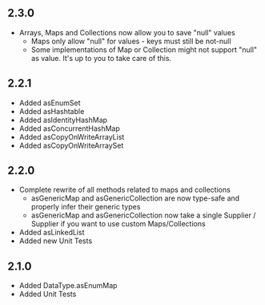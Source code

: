 ## 2.3.0
- Arrays, Maps and Collections now allow you to save "null" values
  - Maps only allow "null" for values - keys must still be not-null
  - Some implementations of Map or Collection might not support "null" as value. It's up to you to take care of this.

## 2.2.1
- Added asEnumSet
- Added asHashtable
- Added asIdentityHashMap
- Added asConcurrentHashMap
- Added asCopyOnWriteArrayList
- Added asCopyOnWriteArraySet

## 2.2.0
- Complete rewrite of all methods related to maps and collections
    - asGenericMap and asGenericCollection are now type-safe and properly infer their generic types
    - asGenericMap and asGenericCollection now take a single Supplier<Map> / Supplier<Collection> if you want to use custom Maps/Collections
- Added asLinkedList
- Added new Unit Tests 

## 2.1.0
- Added DataType.asEnumMap
- Added Unit Tests